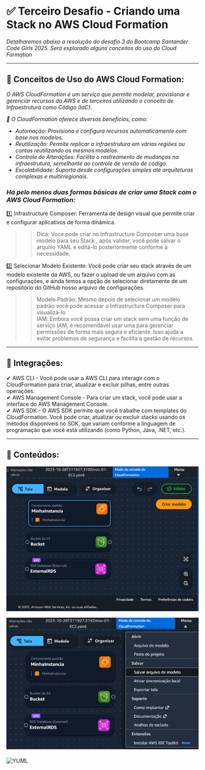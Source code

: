 # ✅ Terceiro Desafio - Criando uma Stack no AWS Cloud Formation

_Detalharemos abaixo a resolução do desafio 3 do Bootcamp Santander Code Girls 2025._ 
_Será explorado alguns conceitos do uso do Cloud Formation_

---

## 🎯 Conceitos de Uso do AWS Cloud Formation:

_O AWS CloudFormation é um serviço que permite modelar, provisionar e gerenciar recursos da AWS e de terceiros utilizando o conceito de Infraestrutura como Código (IaC)._ 

_🥇 O CloudFormation oferece diversos benefícios, como:_

* _Automação: Provisiona e configura recursos automaticamente com base nos modelos._
* _Reutilização: Permite replicar a infraestrutura em várias regiões ou contas reutilizando os mesmos modelos._
* _Controle de Alterações: Facilita o rastreamento de mudanças na infraestrutura, semelhante ao controle de versão de código._
* _Escalabilidade: Suporta desde configurações simples até arquiteturas complexas e multirregionais._

### _Há pelo menos duas formas básicas de criar uma Stack com o AWS Cloud Formation:_ ###


1️⃣ Infrastructure Composer: Ferramenta de design visual que permite criar e configurar aplicativos de forma dinâmica.

>> Dica: Voce pode criar no Infrastructure Composer uma base modelo para seu Stack , após validar,
>> você pode salvar o arquivo YAML e editá-lo posteriormente conforme a necessidade.


2️⃣ Selecionar Modelo Existente: Você pode criar seu stack através de um modelo existente da AWS, ou fazer o upload de um arquivo com as configurações, e ainda temos a opção de selecionar diretamente de um repositório do GitHub nosso arquivo de configurações.

>> Modelo Padrão: Mesmo depois de selecionar um modelo padrão você pode acessar o Infrastructure Composer para visualizá-lo \
>> IAM: Embora você possa criar um stack sem uma função de serviço IAM, é recomendável usar uma para gerenciar permissões de forma mais segura e eficiente. Isso ajuda a evitar problemas de segurança e facilita a gestão de recursos.
   
---

## 🎲 Integrações: 




 ✔ AWS CLI - Você pode usar a AWS CLI para interagir com o CloudFormation para criar, atualizar e excluir pilhas, entre outras operações. \
 ✔ AWS Management Console - Para criar um stack, você pode usar a interface do AWS Management Console. \
 ✔ AWS SDK -  O AWS SDK permite que você trabalhe com templates do CloudFormation. Você pode criar, atualizar ou excluir stacks usando os métodos disponíveis no SDK, que variam conforme a linguagem de programação que você está utilizando (como Python, Java, .NET, etc.).

---
## 🎲 Conteúdos:


![Criando Modelo](https://github.com/vanspirineti/DIO_Desafios_Code_Girls/blob/5de8b780346729078e5a4f12aae5a82f57b9c3b3/3_Desafio_CloudFormation/images/Modelo_Criacao_Composer.PNG)

![Salvando Modelo](https://github.com/vanspirineti/DIO_Desafios_Code_Girls/blob/5de8b780346729078e5a4f12aae5a82f57b9c3b3/3_Desafio_CloudFormation/images/Salvando_Modelo.png)

![YUML](https://github.com/vanspirineti/DIO_Desafios_Code_Girls/blob/5daae0f2f90d27f6695398f85c94d40e1b248733/3_Desafio_CloudFormation/template.yaml)



